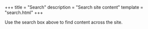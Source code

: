 +++
title = "Search"
description = "Search site content"
template = "search.html"
+++

Use the search box above to find content across the site.
